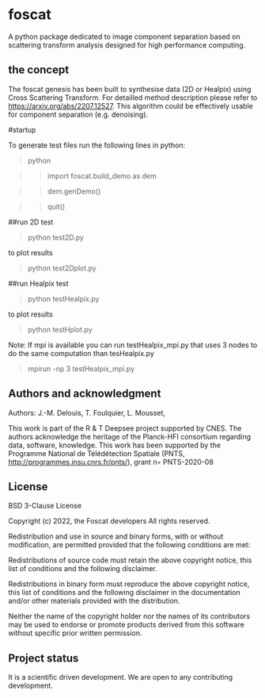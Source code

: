 # foscat

A python package dedicated to image component separation based on scattering transform analysis designed for high performance computing.

## the concept

The foscat genesis has been built to synthesise data (2D or Healpix) using Cross Scattering Transform. For detailled method description please refer to https://arxiv.org/abs/2207.12527. This algorithm could be effectively usable for component separation (e.g. denoising).

#startup

To generate test files run the following lines in python:

>python

>> import foscat.build_demo as dem

>> dem.genDemo()

>> quit()

##run 2D test

>python test2D.py

to plot results

>python test2Dplot.py

##run Healpix test

>python testHealpix.py

to plot results

>python testHplot.py

Note: If mpi is available you can run testHealpix_mpi.py that uses 3 nodes to do the same computation than tesHealpix.py

>mpirun -np 3 testHealpix_mpi.py

## Authors and acknowledgment

Authors: J.-M. Delouis, T. Foulquier, L. Mousset,

This work is part of the R & T Deepsee project supported by CNES. The authors acknowledge the heritage of the Planck-HFI consortium regarding data, software, knowledge. This work has been supported by the Programme National de Télédétection Spatiale (PNTS, http://programmes.insu.cnrs.fr/pnts/), grant n◦ PNTS-2020-08

## License
BSD 3-Clause License

Copyright (c) 2022, the Foscat developers All rights reserved.

Redistribution and use in source and binary forms, with or without modification, are permitted provided that the following conditions are met:

Redistributions of source code must retain the above copyright notice, this list of conditions and the following disclaimer.

Redistributions in binary form must reproduce the above copyright notice, this list of conditions and the following disclaimer in the documentation and/or other materials provided with the distribution.

Neither the name of the copyright holder nor the names of its contributors may be used to endorse or promote products derived from this software without specific prior written permission.

## Project status
It is a scientific driven development. We are open to any contributing development.
